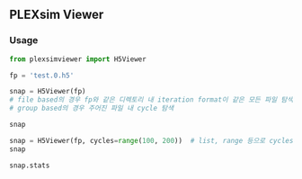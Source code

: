 ## PLEXsim Viewer

### Usage


```python
from plexsimviewer import H5Viewer

fp = 'test.0.h5'

snap = H5Viewer(fp)
# file based의 경우 fp와 같은 디렉토리 내 iteration format이 같은 모든 파일 탐색
# group based의 경우 주어진 파일 내 cycle 탐색

snap
```

```python
snap = H5Viewer(fp, cycles=range(100, 200))  # list, range 등으로 cycles option 지정 가능
snap
```
```python
snap.stats
```
